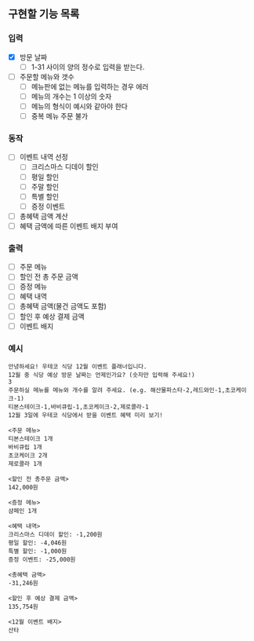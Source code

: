 ## 구현할 기능 목록

### 입력

- [x] 방문 날짜
    - [ ] 1-31 사이의 양의 정수로 입력을 받는다.
- [ ] 주문할 메뉴와 갯수
    - [ ] 메뉴판에 없는 메뉴를 입력하는 경우 에러
    - [ ] 메뉴의 개수는 1 이상의 숫자
    - [ ] 메뉴의 형식이 예시와 같아야 한다
    - [ ] 중복 메뉴 주문 불가

### 동작

- [ ] 이벤트 내역 선정
    - [ ] 크리스마스 디데이 할인
    - [ ] 평일 할인
    - [ ] 주말 할인
    - [ ] 특별 할인
    - [ ] 증정 이벤트
- [ ] 총혜택 금액 계산
- [ ] 혜택 금액에 따른 이벤트 배지 부여

### 출력

- [ ] 주문 메뉴
- [ ] 할인 전 총 주문 금액
- [ ] 증정 메뉴
- [ ] 혜택 내역
- [ ] 총혜택 금액(물건 금액도 포함)
- [ ] 할인 후 예상 결제 금액
- [ ] 이벤트 배지

### 예시

```
안녕하세요! 우테코 식당 12월 이벤트 플래너입니다.
12월 중 식당 예상 방문 날짜는 언제인가요? (숫자만 입력해 주세요!)
3
주문하실 메뉴를 메뉴와 개수를 알려 주세요. (e.g. 해산물파스타-2,레드와인-1,초코케이크-1)
티본스테이크-1,바비큐립-1,초코케이크-2,제로콜라-1
12월 3일에 우테코 식당에서 받을 이벤트 혜택 미리 보기!
 
<주문 메뉴>
티본스테이크 1개
바비큐립 1개
초코케이크 2개
제로콜라 1개
 
<할인 전 총주문 금액>
142,000원
 
<증정 메뉴>
샴페인 1개
 
<혜택 내역>
크리스마스 디데이 할인: -1,200원
평일 할인: -4,046원
특별 할인: -1,000원
증정 이벤트: -25,000원
 
<총혜택 금액>
-31,246원
 
<할인 후 예상 결제 금액>
135,754원
 
<12월 이벤트 배지>
산타
```